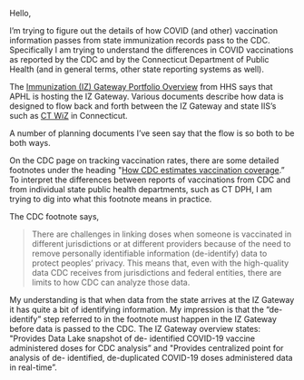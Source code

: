 Hello,

I’m trying to figure out the details of how COVID (and other) vaccination information passes from state immunization records pass to the CDC. Specifically I am trying to understand the differences in COVID vaccinations as reported by the CDC and by the Connecticut Department of Public Health (and in general terms, other state reporting systems as well).

The [Immunization (IZ) Gateway Portfolio Overview](https://www.hhs.gov/sites/default/files/iz-gateway-project-overview-table.pdf) from HHS says that APHL is hosting the IZ Gateway. Various documents describe how data is designed to flow back and forth between the IZ Gateway and state IIS’s such as [CT WiZ](https://portal.ct.gov/DPH/Immunizations/ALL-ABOUT-CT-WiZ) in Connecticut.

A number of planning documents I’ve seen say that the flow is so both to be both ways. 

On the CDC page on tracking vaccination rates, there are some detailed footnotes under the heading "[How CDC estimates vaccination coverage](https://covid.cdc.gov/covid-data-tracker/#vaccinations_vacc-total-admin-rate-total).” To interpret the differences between reports of vaccinations from CDC and from individual state public health departments, such as CT DPH, I am trying to dig into what this footnote means in practice. 

The CDC footnote says,

> There are challenges in linking doses when someone is vaccinated in different jurisdictions or at different providers because of the need to remove personally identifiable information (de-identify) data to protect peoples’ privacy. This means that, even with the high-quality data CDC receives from jurisdictions and federal entities, there are limits to how CDC can analyze those data.

My understanding is that when data from the state arrives at the IZ Gateway it has quite a bit of identifying information. My impression is that the “de-identify” step referred to in the footnote must happen in the IZ Gateway before data is passed to the CDC. The IZ Gateway overview states: "Provides Data Lake snapshot of de- identified COVID-19 vaccine administered doses for CDC analysis” and "Provides centralized point for analysis of de- identified, de-duplicated COVID-19 doses administered data in real-time”. 